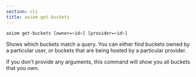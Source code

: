 ```yaml
---
section: cli
title: axiom get-buckets
---
```


```bash
axiom get-buckets [owner=<id>] [provider=<id>]
```

Shows which buckets match a query. You can either find buckets owned by a particular
user, or buckets that are being hosted by a particular provider.

If you don't provide any arguments, this command will show you all buckets that you own.
